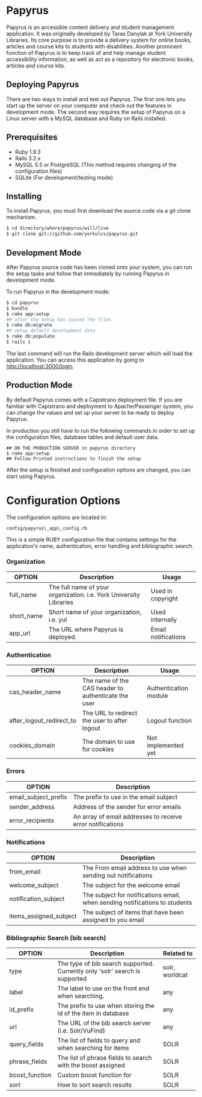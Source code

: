 Papyrus
========================================================================

Papyrus is an accessible content delivery and student management application. It was originally developed by Taras Danylak at York University Libraries. Its core purpose is to provide a delivery system for online books, articles and course kits to students with disabilities. Another prominent function of Papyrus is to keep track of and help manage student accessibility information, as well as act as a repository for electronic books, articles and course kits.

Deploying Papyrus
------------------

There are two ways to install and test out Papyrus. The first one lets you start up the server on your computer and check out the features in development mode. The second way requires the setup of Papyrus on a Linux server with a MySQL database and Ruby on Rails installed.

Prerequisites
-------------

- Ruby 1.9.3
- Rails 3.2.x
- MySQL 5.5 or PostgreSQL (This method requires changing of the configuration files)
- SQLite (For development/testing mode)

Installing
----------

To install Papyrus, you must first download the source code via a git clone mechanism.

```sh
$ cd directory/where/papyrus/will/live
$ git clone git://github.com/yorkulcs/papyrus.git
```

Development Mode
----------------

After Papyrus source code has been cloned onto your system, you can run the setup tasks and follow that immediately by running Papyrus in development mode.

To run Papyrus in the development mode:

```sh
$ cd papyrus
$ bundle
$ rake app:setup
## after the setup has copied the files
$ rake db:migrate
## setup default development data
$ rake db:populate
$ rails s
```

The last command will run the Rails development server which will load the application.
You can access this application by going to [http://localhost:3000/login](http://localhost:3000/login).


Production Mode
---------------

By default Papyrus comes with a Capistrano deployment file. If you are familiar with Capistrano and deployment to Apache/Passenger system, you can change the values and set up your server to be ready to deploy Papyrus.

In production you still have to run the following commands in order to set up the configuration files, database tables and default user data.

```
## ON THE PRODUCTION SERVER in papyrus directory
$ rake app:setup
## Follow Printed instructions to finish the setup
```

After the setup is finished and configuration options are changed, you can start using Papyrus.

Configuration Options
=====================


The configuration options are located in:

```
config/papyrus\_app\_config.rb
```
This is a simple RUBY configuration file that contains settings for the application's name, authentication, error handling and bibliographic search.

### Organization

| OPTION      | Description                                                        | Usage               |
|-------------|--------------------------------------------------------------------|---------------------|
| full_name   | The full name of your organization. i.e. York University Libraries | Used in copyright   |
| short_name  | Short name of your organization, i.e. yul                          | Used internally     |
| app_url     | The URL where Papyrus is deployed.                                 | Email notifications |

### Authentication

| OPTION                      | Description                                         | Usage                 |
|-----------------------------|-----------------------------------------------------|-----------------------|
| cas\_header\_name           | The name of the CAS header to authenticate the user | Authentication module |
| after\_logout\_redirect\_to | The URL to redirect the user to after logout        | Logout function       |
| cookies_domain              | The domain to use for cookies                       | Not implemented yet   |


### Errors

| OPTION                 | Description                                                |
|------------------------|------------------------------------------------------------|
| email\_subject\_prefix | The prefix to use in the email subject                     |
| sender_address         | Address of the sender for error emails                     |
| error_recipients       | An array of email addresses to receive error notifications |

### Notifications

| OPTION                   | Description                                                                 |
|--------------------------|-----------------------------------------------------------------------------|
| from_email               | The From email address to use when sending out notifications                |
| welcome_subject          | The subject for the welcome email                                           |
| notification_subject     | The subject for notifications email, when sending notifications to students |
| items\_assigned\_subject | The subject of items that have been assigned to you email                   |


### Bibliographic Search (bib search)

| OPTION                   | Description                                                       | Related to     |
|--------------------------|-------------------------------------------------------------------|----------------|
| type           | The type of bib search supported. Currently only 'solr' search is supported | solr, worldcat |
| label          | The label to use on the front end when searching.                           | any |
| id_prefix      | The prefix to use when storing the id of the item in database               | any |
| url            | The URL of the bib search server (i.e. Solr/VuFind)                         | any |
| query_fields   | The list of fields to query and when searching for items                    | SOLR |
| phrase_fields  | The list of phrase fields to search with the boost assigned                 | SOLR |
| boost_function | Custom boost function for                                                   | SOLR |
| sort           | How to sort search results                                                  | SOLR |
